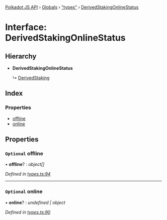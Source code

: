 [Polkadot JS API](../README.md) › [Globals](../globals.md) › ["types"](../modules/_types_.md) › [DerivedStakingOnlineStatus](_types_.derivedstakingonlinestatus.md)

# Interface: DerivedStakingOnlineStatus

## Hierarchy

* **DerivedStakingOnlineStatus**

  ↳ [DerivedStaking](_types_.derivedstaking.md)

## Index

### Properties

* [offline](_types_.derivedstakingonlinestatus.md#optional-offline)
* [online](_types_.derivedstakingonlinestatus.md#optional-online)

## Properties

### `Optional` offline

• **offline**? : *object[]*

*Defined in [types.ts:94](https://github.com/polkadot-js/api/blob/b69d8ec789/packages/api-derive/src/types.ts#L94)*

___

### `Optional` online

• **online**? : *undefined | object*

*Defined in [types.ts:90](https://github.com/polkadot-js/api/blob/b69d8ec789/packages/api-derive/src/types.ts#L90)*

